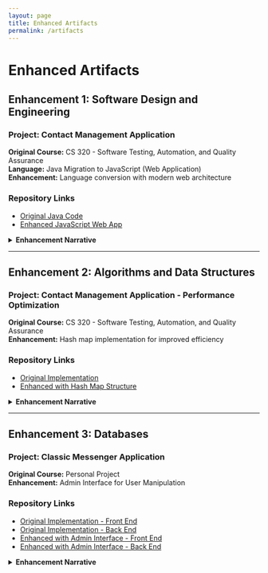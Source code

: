 ```yaml
---
layout: page
title: Enhanced Artifacts
permalink: /artifacts
---
```


# Enhanced Artifacts

## Enhancement 1: Software Design and Engineering

### Project: Contact Management Application
**Original Course:** CS 320 - Software Testing, Automation, and Quality Assurance  
**Language:** Java Migration to JavaScript (Web Application)  
**Enhancement:** Language conversion with modern web architecture

### Repository Links
- [Original Java Code](https://github.com/Chris-Merced/CS320ContactServiceOriginal)
- [Enhanced JavaScript Web App](https://github.com/Chris-Merced/CapstoneContactsApplication)

<details>
<summary><strong>Enhancement Narrative</strong></summary>

### Artifact Description
The artifact I selected is a Java contact management system originally created for CS 320 (Software Testing, Automation, and Quality Assurance). The original implementation consisted of two classes: Contact and ContactService, which provided basic CRUD operations for managing contact information in a console application. It was a straightforward implementation that demonstrated object-oriented programming principles but remained limited to command-line interaction.

### Justification for Inclusion
I selected this artifact because it provided an excellent opportunity to demonstrate comprehensive skill development across multiple areas of software engineering. The enhancement process allowed me to showcase critical competencies that align with industry standards in modern web development and my own personal growth.
The transformation from Java to JavaScript demonstrated my adaptability and proficiency in multiple programming languages. I implemented ES6+ features including modern class syntax, modules, and arrow functions, showing mastery of contemporary JavaScript development practices. The integration of webpack as a build tool demonstrated my understanding of modern development workflows, including module bundling, code optimization, and asset management.
I added localStorage persistence for client-side data management, form validation for better user experience, and deployed the application to GitHub Pages using modern DevOps practices.

### Course Outcomes Addressed
- **Outcome 2:** Professional-Quality Communication was met through comprehensive documentation including detailed README files, inline code comments, and clear architectural explanations. The responsive web interface created an intuitive user experience that effectively communicates functionality. The modular file structure and consistent naming conventions reflect professional communication through code organization.
- **Outcome 3:** Design and Evaluate Computing Solutions was demonstrated through the architectural transformation that required careful analysis of the original Java implementation and strategic decisions about leveraging JavaScript's capabilities. I evaluated different storage options for client-side persistence and implemented efficient form validation algorithms. The webpack configuration process involved analyzing build optimization strategies and making informed decisions about performance and deployment.
- **Outcome 4:** Innovative Techniques and Tools was extensively demonstrated through the use of webpack 5 for module bundling, modern JavaScript features, Babel transpilation for browser compatibility, and GitHub Pages deployment strategy. These tools reflect current industry practices and emerging technologies.
  
### Enhancement Process
During the conversion from Java to JavaScript, I learned several key concepts:

The enhancement process provided significant learning experiences and presented challenges that strengthened my technical capabilities.
The initial challenge involved mapping object-oriented Java concepts to JavaScript's prototype-based model, leading to a deeper understanding of different programming paradigms. ES6 class syntax provided familiar structure while requiring adaptation to JavaScript's unique features.
Implementing localStorage required understanding browser security models and data serialization challenges not present in the original Java implementation. Working through these limitations developed practical knowledge of web platform constraints.
This enhancement also changed my approach to software development by forcing me to emphasize class based structure implementation, professional organizational techniques in project structure, and a refreshment on deployment strategies. The experience of transforming a working application into a professionally deployable system provided insights into the software development lifecycle beyond academic exercises. 
The enhancement successfully demonstrated software engineering principles.

### Challenges Faced
- **Data Validation**: Implementing robust client-side validation without server-side backup required careful consideration of edge cases
- **State Management**: Managing application state in a stateless web environment presented unique challenges compared to the object-oriented approach
- **Cross-Browser Compatibility**: Ensuring localStorage functionality works consistently across different browsers

### Skills Demonstrated
- **Language Migration**: Successfully converted complex business logic between programming paradigms
- **Web Development**: Created a fully functional single-page application with modern JavaScript
- **Documentation**: Provided clear README and deployment instructions for GitHub Pages hosting
- **User Interface Design**: Implemented responsive, accessible design patterns




</details>

---

## Enhancement 2: Algorithms and Data Structures

### Project: Contact Management Application - Performance Optimization
**Original Course:** CS 320 - Software Testing, Automation, and Quality Assurance  
**Enhancement:** Hash map implementation for improved efficiency

### Repository Links
- [Original Implementation](https://github.com/Chris-Merced/CS320ContactServiceOriginal)
- [Enhanced with Hash Map Structure](https://github.com/Chris-Merced/CapstoneContactsApplicationWithHashmap)

<details>
<summary><strong>Enhancement Narrative</strong></summary>

### Artifact Description
This artifact is a contact management application originally developed in Java for CS 320: Software Testing, Automation, and Quality Assurance. The original implementation used basic object-oriented principles with getter and setter methods to manage a contact list stored in an ArrayList data structure. The application provided fundamental CRUD operations for contact management but relied on linear search algorithms for data retrieval, resulting in O(n) time complexity for lookup operations.
The enhanced version transforms this into a modern JavaScript web application while fundamentally improving the underlying data structure implementation. The enhancement specifically focuses on replacing linear search operations with hash map-based lookups to achieve O(1) average-case time complexity for contact retrieval operations.

### Justification for Inclusion
I selected this artifact for my ePortfolio because it demonstrates my understanding of algorithmic efficiency and the practical impact of data structure selection on application performance. The enhancement showcases several key competencies in algorithms and data structures.
The original implementation used findIndex() operations on arrays, which require linear traversal through all elements in the worst case. By implementing a hash map structure alongside the existing array, I reduced contact lookup operations from O(n) to O(1) average-case time complexity.
The enhancement demonstrates my ability to select appropriate data structures for specific use cases. I implemented a dual-structure approach where the original array is preserved alongside the hashmap where the array maintains insertion order for display purposes while the hash map enables efficient key-based lookups.
This implementation illustrates my understanding of the space-time trade-off principle. While the hash map increases memory usage, it provides significant performance improvements for search operations, which is crucial for scalability as the contact database grows.
By adding a contactHashMap object that maintains key-value pairs where contact IDs serve as keys and contact objects serve as values, the searchContactByID(), deleteContact(), updateContact() and addContact() methods can perform direct object property access rather than iterating through array elements, significantly increasing performance throughout the application.

### Course Outcomes Addressed
- **Outcome 3** (Computing Solutions): The enhancement demonstrates my ability to design and evaluate computing solutions using algorithmic principles. I analyzed the performance bottleneck of linear search operations and implemented a solution that manages the trade-offs between memory usage and query performance. The decision to maintain both data structures shows evaluation of different solution approaches.
- **Outcome 2** (Professional Communication): The implementation includes comprehensive documentation explaining the algorithmic improvements, performance benefits, and design decisions. The code is well-commented and follows professional naming conventions that make the efficiency improvements clear to technical audiences.

### Enhancement Process
The process of enhancing this artifact provided significant learning opportunities in both theoretical and practical aspects of algorithm implementation.
Working through the transition from array-based linear search to hash map lookups reinforced my understanding of how data structure choice directly impacts application performance. The decision to maintain both the original array and add the hashmap taught me that optimal solutions often involve combining multiple data structures rather than replacing one with another entirely.
The enhancement process required me to think critically about when optimization is necessary and worthwhile. While the performance improvement from O(n) to O(1) lookup is theoretically significant, it reminded me to consider the practical implications based on expected data size and usage patterns.
Implementing hash maps in JavaScript using object properties provided insight into how different programming languages handle associative data structures. Understanding that JavaScript objects function as hash tables reinforced the connection between language features and underlying algorithmic concepts.

### Challenges Faced
- **Data Consistency**: The primary challenge was ensuring data consistency between the array and hash map structures. Every add, update, and delete operation required careful coordination between both data structures to prevent synchronization issues.
- **Incremental Enhancement**: Maintaining backward compatibility with existing array-based methods while adding hash map functionality required careful architectural planning.
- **Language-Specific Implementation**: Adapting hash map concepts to JavaScript's object-based approach required understanding platform-specific considerations.

### Skills Demonstrated
- **Algorithm Analysis**: Deep understanding of time complexity trade-offs and performance optimization strategies
- **Data Structure Design**: Appropriate selection and implementation of hash-based data structures for specific use cases
- **Performance Optimization**: Measurable improvements in application responsiveness through algorithmic enhancements
- **Technical Documentation**: Clear explanation of design decisions and performance improvements with supporting analysis


</details>

---

## Enhancement 3: Databases

### Project: Classic Messenger Application
**Original Course:** Personal Project  
**Enhancement:** Admin Interface for User Manipulation

### Repository Links
- [Original Implementation - Front End](https://github.com/Chris-Merced/Classic-Messenger-App-Frontend)
- [Original Implementation - Back End](https://github.com/Chris-Merced/Classic-Messenger-App-Backend)
- [Enhanced with Admin Interface - Front End](https://github.com/Chris-Merced/Classic-Messenger-App-Frontend/tree/feat/admin-panel)
- [Enhanced with Admin Interface - Back End](https://github.com/Chris-Merced/Classic-Messenger-App-Backend/tree/feat/admin-panel)



<details>
<summary><strong>Enhancement Narrative</strong></summary>

### Artifact Description
This artifact is the Classic Messenger App, a full-stack messaging application originally developed as a personal project. The application is built with Node.js and Express on the backend, React on the frontend, and PostgreSQL as the database management system. The original implementation provided core messaging functionality including user authentication, real-time communication via WebSockets, friend management, and conversation handling. The application was deployed on Heroku and demonstrated foundational full-stack development skills.

The enhanced version adds comprehensive administrative capabilities and database optimizations that significantly improve both security and performance. Specifically, the enhancement introduces role-based access control through an admin panel, implements user moderation features including banning and timeout functionality, and optimizes database performance through strategic indexing on frequently queried columns.

### Justification for Inclusion
I selected this artifact for my ePortfolio because it demonstrates my ability to design and implement secure, scalable database solutions for real-world applications. The enhancement showcases several critical competencies in database management and security:

**Role-Based Access Control Implementation**: The enhancement required careful design of privilege management systems that prevent unauthorized access to sensitive administrative functions. I implemented middleware authentication checks that verify both session validity and admin status before allowing access to protected routes. This demonstrates my understanding of defense-in-depth security principles where multiple layers of verification protect critical functionality.

**Database Schema Evolution**: Adding the `banned` boolean column and `ban_expires` timestamp column to the users table required careful consideration of existing data integrity and application logic. I implemented these changes in a way that maintained backward compatibility while enabling new administrative features.

**Strategic Database Indexing**: The implementation includes a concurrent index on the `LOWER(username)` column in the users table. This optimization directly addresses performance bottlenecks identified during development, where frequent username lookups for authentication and user searches were causing unnecessary query overhead. Creating the index concurrently ensures zero downtime during deployment, demonstrating awareness of production environment constraints.

**Automated Maintenance Processes**: The cron job implementation that automatically unbans users when their ban period expires shows understanding of database maintenance automation and scheduled task management. This prevents manual administrative overhead and ensures consistent policy enforcement.

**Secure Administrative Workflows**: The admin panel frontend validates input and provides clear feedback, while the backend implements server-side validation and authorization checks. This dual-layer approach demonstrates understanding that client-side validation alone is insufficient for security.

The artifact was improved through the addition of three new backend routes (`/admin/ban`, `/admin/unban`, `/admin/adminStatus`), corresponding database query functions (`banUser()`, `unbanUser()`, `makeAdmin()`, `checkAdminStatus()`), middleware authentication for the admin router, modifications to the login controller to check ban status, and a React-based admin panel that provides an intuitive interface for administrative actions.

### Course Outcomes Addressed
- **Outcome 5** (Security Mindset): This enhancement primarily demonstrates a strong security mindset through multiple defensive measures. The implementation of role-based access control prevents privilege escalation by requiring both valid session authentication and admin status verification before allowing access to sensitive operations. The modification to the login controller that checks ban status before completing authentication demonstrates adversarial thinking by preventing banned users from circumventing restrictions. The middleware on the admin router creates a protective barrier that stops unauthorized requests before they reach controller logic. Additionally, deleting all active sessions when a user is banned ensures they cannot continue accessing the application even if they were logged in at the time of banning.

- **Outcome 4** (Innovative Techniques): The use of concurrent indexing (`CREATE INDEX CONCURRENTLY`) demonstrates knowledge of advanced database techniques that allow schema modifications without application downtime. The automated cron job for ban expiration handling shows innovative application of scheduled task management to reduce manual administrative burden. The implementation of Redis pub/sub for real-time WebSocket communication across multiple server instances reflects understanding of scalable distributed system architecture.

- **Outcome 3** (Computing Solutions): The enhancement required evaluating trade-offs between performance and security. The decision to check ban status during login adds a database query to the authentication process, but this overhead is justified by the security benefits. Similarly, adding the username index improves query performance but increases storage requirements and write overhead slightly. These decisions demonstrate the ability to analyze and manage design trade-offs based on application requirements.

- **Outcome 2** (Professional Communication): The implementation includes clear error handling with meaningful messages, comprehensive comments explaining security considerations, and well-organized code structure that makes the administrative functionality easy to understand and maintain. The admin panel provides clear user feedback for all operations, demonstrating consideration for the end-user experience.

### Enhancement Process
The process of enhancing this artifact provided significant learning opportunities in database security, performance optimization, and full-stack integration:

**Authentication Architecture**: Implementing the admin middleware taught me about the importance of centralized authorization checks. Initially, I considered checking admin status within each controller function, but refactoring this into middleware demonstrates better separation of concerns and makes the codebase more maintainable. Understanding the difference between authentication (verifying identity) and authorization (verifying permissions) became clearer through this implementation.

**Database Performance Considerations**: The decision to create the username index came from recognizing a pattern where `getUserByUsername()` was called repeatedly throughout the application for various operations. This taught me to identify performance bottlenecks by analyzing query patterns rather than just responding to obvious slowdowns. Using `CREATE INDEX CONCURRENTLY` required learning about PostgreSQL-specific features and understanding the trade-offs between standard and concurrent index creation.

**Session Management Security**: Implementing the ban functionality revealed the importance of session invalidation. Initially, I only set the banned flag in the database, but realized that users with active sessions could continue using the application. Adding the logic to delete all sessions for banned users taught me about the security implications of stateful authentication and the need to consider all access pathways when implementing restrictions.

**Cron Job Implementation**: Setting up the automated ban expiration check within the existing scheduled cleanup task taught me about efficient resource usage. Rather than creating a separate cron job, I added the unban logic to the existing session cleanup function that already ran on a schedule, demonstrating the principle of consolidating scheduled tasks when appropriate.

### Challenges Faced
- **Data Consistency**: The primary challenge was ensuring data consistency across the ban-related columns. The `banned` boolean and `ban_expires` timestamp needed to be managed carefully to prevent inconsistent states. For example, ensuring that permanent bans have a NULL `ban_expires` value while temporary bans have a valid timestamp required careful logic in both the `banUser()` and `unbanUser()` functions.

- **Middleware Implementation**: Understanding Express middleware patterns and ensuring the middleware had access to the necessary request information (cookies, body parameters) required careful study of the Express request/response cycle.

- **Automated Testing**: Testing the cron job functionality presented challenges because automated processes are difficult to observe in real-time. I learned to use shorter time intervals during development and implemented comprehensive logging to verify that the ban expiration logic executed correctly.

### Skills Demonstrated
- **Database Security**: Implemented role-based access controls with proper privilege management
- **Performance Optimization**: Strategic use of database indexing to improve query performance
- **Full-Stack Integration**: Seamlessly integrated administrative features across frontend and backend
- **Security Mindset**: Applied defensive programming practices to protect against adversarial exploits
- **System Architecture**: Designed scalable solutions considering distributed systems and zero-downtime deployments

</details>

